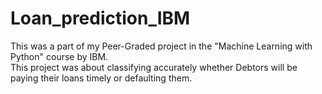 # Loan_prediction_IBM<br>
This was a part of my Peer-Graded project in the "Machine Learning with Python" course by IBM.<br>
This project was about classifying accurately whether Debtors will be paying their loans timely or defaulting them.
